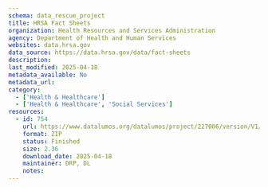 ```yaml
---
schema: data_rescue_project 
title: HRSA Fact Sheets
organization: Health Resources and Services Administration
agency: Department of Health and Human Services
websites: data.hrsa.gov
data_source: https://data.hrsa.gov/data/fact-sheets
description: 
last_modified: 2025-04-18
metadata_available: No
metadata_url: 
category:
  - ['Health & Healthcare'] 
  - ['Health & Healthcare', 'Social Services'] 
resources:
  - id: 754
    url: https://www.datalumos.org/datalumos/project/227006/version/V1/view
    format: ZIP
    status: Finished
    size: 2.36
    download_date: 2025-04-18
    maintainer: DRP, DL
    notes: 
---
```


